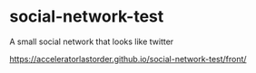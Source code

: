 # social-network-test

A small social network that looks like twitter

https://acceleratorlastorder.github.io/social-network-test/front/
